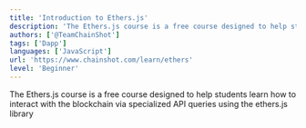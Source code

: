 ```yaml
---
title: 'Introduction to Ethers.js'
description: 'The Ethers.js course is a free course designed to help students learn how to interact with the blockchain via specialized API queries using the ethers.js library'
authors: ['@TeamChainShot']
tags: ['Dapp']
languages: ['JavaScript']
url: 'https://www.chainshot.com/learn/ethers'
level: 'Beginner'
---
```


The Ethers.js course is a free course designed to help students learn how to interact with the blockchain via specialized API queries using the ethers.js library